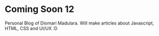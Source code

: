 # Coming Soon 12
Personal Blog of Diomari Madulara. Will make articles about Javascript, HTML, CSS and UI/UX :D
